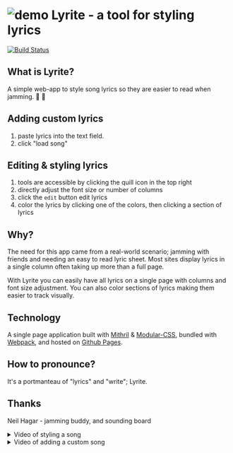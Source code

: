 # ![demo](https://rawgit.com/kevinkace/lyrite/master/assets/logo-85x85.png) Lyrite - a tool for styling lyrics
[![Build Status](https://travis-ci.org/kevinkace/lyrite.svg?branch=master)](https://travis-ci.org/kevinkace/lyrite)


## What is Lyrite?

A simple web-app to style song lyrics so they are easier to read when jamming. :guitar: :microphone:

## Adding custom lyrics

1. paste lyrics into the text field.
2. click "load song"

## Editing & styling lyrics

1. tools are accessible by clicking the quill icon in the top right
2. directly adjust the font size or number of columns
3. click the `edit` button edit lyrics
4. color the lyrics by clicking one of the colors, then clicking a section of lyrics

## Why?

The need for this app came from a real-world scenario; jamming with friends and needing an easy to read lyric sheet. Most sites display lyrics in a single column often taking up more than a full page.

With Lyrite you can easily have all lyrics on a single page with columns and font size adjustment. You can also color sections of lyrics making them easier to track visually.

## Technology

A single page application built with [Mithril](https://mithril.js.org/) & [Modular-CSS](https://github.com/tivac/modular-css), bundled with [Webpack](https://webpack.js.org/), and hosted on [Github Pages](https://pages.github.com/).

## How to pronounce?

It's a portmanteau of "lyrics" and "write"; Lyrite.

## Thanks

Neil Hagar - jamming buddy, and sounding board

<details>
<summary>
Video of styling a song
</summary>

![demo](https://rawgit.com/kevinkace/lyrite/master/demo-SLTS.gif)

</details>

<details>
<summary>
Video of adding a custom song
</summary>

![demo](https://rawgit.com/kevinkace/lyrite/master/demo-custom.gif)

</details>
